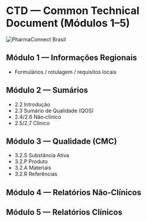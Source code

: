 # CTD — Common Technical Document (Módulos 1–5)

![PharmaConnect Brasil](/lovable-uploads/445e4223-5418-4de4-90fe-41c01a9dda35.png)

## Módulo 1 — Informações Regionais
- Formulários / rotulagem / requisitos locais

## Módulo 2 — Sumários
- 2.2 Introdução
- 2.3 Sumário de Qualidade (QOS)
- 2.4/2.6 Não‑clínico
- 2.5/2.7 Clínico

## Módulo 3 — Qualidade (CMC)
- 3.2.S Substância Ativa
- 3.2.P Produto
- 3.2.A Materiais
- 3.2.R Referências

## Módulo 4 — Relatórios Não‑Clínicos

## Módulo 5 — Relatórios Clínicos